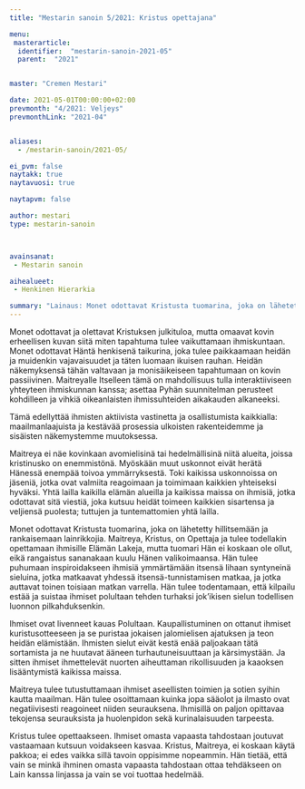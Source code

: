 ```yaml
---
title: "Mestarin sanoin 5/2021: Kristus opettajana"

menu:
 masterarticle:
  identifier:  "mestarin-sanoin-2021-05"
  parent:  "2021"


master: "Cremen Mestari"

date: 2021-05-01T00:00:00+02:00
prevmonth: "4/2021: Veljeys"
prevmonthLink: "2021-04"


aliases:
  - /mestarin-sanoin/2021-05/

ei_pvm: false
naytakk: true
naytavuosi: true

naytapvm: false

author: mestari
type: mestarin-sanoin



avainsanat:
 - Mestarin sanoin

aihealueet:
 - Henkinen Hierarkia

summary: "Lainaus: Monet odottavat Kristusta tuomarina, joka on lähetetty hillitsemään ja rankaisemaan lainrikkojia. Maitreya, Kristus, on Opettaja ja tulee todellakin opettamaan ihmisille Elämän Lakeja, mutta tuomari Hän ei koskaan ole ollut, eikä rangaistus sananakaan kuulu Hänen valikoimaansa. Hän tulee puhumaan inspiroidakseen ihmisiä ymmärtämään itsensä lihaan syntyneinä sieluina, jotka matkaavat yhdessä itsensä-tunnistamisen matkaa, ja jotka auttavat toinen toisiaan matkan varrella."
---
```

Monet odottavat ja olettavat Kristuksen julkituloa, mutta omaavat kovin erheellisen kuvan siitä miten tapahtuma tulee vaikuttamaan ihmiskuntaan. Monet odottavat Häntä henkisenä taikurina, joka tulee paikkaamaan heidän ja muidenkin vajavaisuudet ja täten luomaan ikuisen rauhan. Heidän näkemyksensä tähän valtavaan ja monisäikeiseen tapahtumaan on kovin passiivinen. Maitreyalle Itselleen tämä on mahdollisuus tulla interaktiiviseen yhteyteen ihmiskunnan kanssa; asettaa Pyhän suunnitelman perusteet kohdilleen ja vihkiä oikeanlaisten ihmissuhteiden aikakauden alkaneeksi.

Tämä edellyttää ihmisten aktiivista vastinetta ja osallistumista kaikkialla: maailmanlaajuista ja kestävää prosessia ulkoisten rakenteidemme ja sisäisten näkemystemme muutoksessa.

Maitreya ei näe kovinkaan avomielisinä tai hedelmällisinä niitä alueita, joissa kristinusko on enemmistönä. Myöskään muut uskonnot eivät herätä Hänessä enempää toivoa ymmärryksestä. Toki kaikissa uskonnoissa on jäseniä, jotka ovat valmiita reagoimaan ja toimimaan kaikkien yhteiseksi hyväksi. Yhtä lailla kaikilla elämän alueilla ja kaikissa maissa on ihmisiä, jotka odottavat sitä viestiä, joka kutsuu heidät toimeen kaikkien sisartensa ja veljiensä puolesta; tuttujen ja tuntemattomien yhtä lailla.

Monet odottavat Kristusta tuomarina, joka on lähetetty hillitsemään ja rankaisemaan lainrikkojia. Maitreya, Kristus, on Opettaja ja tulee todellakin opettamaan ihmisille Elämän Lakeja, mutta tuomari Hän ei koskaan ole ollut, eikä rangaistus sananakaan kuulu Hänen valikoimaansa. Hän tulee puhumaan inspiroidakseen ihmisiä ymmärtämään itsensä lihaan syntyneinä sieluina, jotka matkaavat yhdessä itsensä-tunnistamisen matkaa, ja jotka auttavat toinen toisiaan matkan varrella. Hän tulee todentamaan, että kilpailu estää ja suistaa ihmiset polultaan tehden turhaksi jok&#8217;ikisen sielun todellisen luonnon pilkahduksenkin.

Ihmiset ovat livenneet kauas Polultaan. Kaupallistuminen on ottanut ihmiset kuristusotteeseen ja se puristaa jokaisen jalomielisen ajatuksen ja teon heidän elämistään. Ihmisten sielut eivät kestä enää paljoakaan tätä sortamista ja ne huutavat ääneen turhautuneisuuttaan ja kärsimystään. Ja sitten ihmiset ihmettelevät nuorten aiheuttaman rikollisuuden ja kaaoksen lisääntymistä kaikissa maissa.

Maitreya tulee tutustuttamaan ihmiset aseellisten toimien ja sotien syihin kautta maailman. Hän tulee osoittamaan kuinka jopa sääolot ja ilmasto ovat negatiivisesti reagoineet niiden seurauksena. Ihmisillä on paljon opittavaa tekojensa seurauksista ja huolenpidon sekä kurinalaisuuden tarpeesta.

Kristus tulee opettaakseen. Ihmiset omasta vapaasta tahdostaan joutuvat vastaamaan kutsuun voidakseen kasvaa. Kristus, Maitreya, ei koskaan käytä pakkoa; ei edes vaikka sillä tavoin oppisimme nopeammin. Hän tietää, että vain se minkä ihminen omasta vapaasta tahdostaan ottaa tehdäkseen on Lain kanssa linjassa ja vain se voi tuottaa hedelmää.